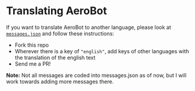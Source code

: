 # Translating AeroBot
If you want to translate AeroBot to another language, please look at [`messages.json`](https://github.com/aero-ware/aero-bot/blob/master/messages.json) and follow these instructions:

- Fork this repo
- Wherever there is a key of `"english"`, add keys of other languages with the translation of the english text
- Send me a PR!

**Note:** Not all messages are coded into messages.json as of now, but I will work towards adding more messages there.